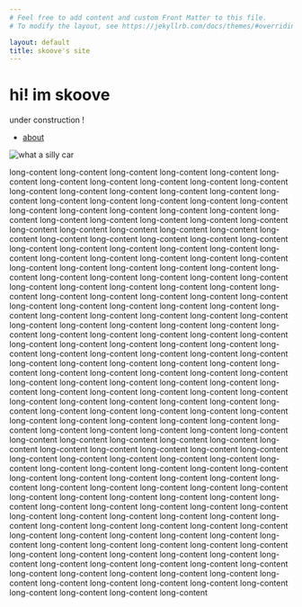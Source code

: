 ```yaml
---
# Feel free to add content and custom Front Matter to this file.
# To modify the layout, see https://jekyllrb.com/docs/themes/#overriding-theme-defaults

layout: default
title: skoove's site
---
```

# hi! im skoove
under construction !

- [about](about.md)

![what a silly car](https://media1.tenor.com/m/vAjlcgnOYgoAAAAd/cat-kitty.gif)

long-content long-content long-content long-content long-content long-content long-content long-content long-content long-content long-content long-content long-content long-content long-content long-content long-content long-content long-content long-content long-content long-content long-content long-content long-content long-content long-content long-content long-content long-content long-content long-content long-content long-content long-content long-content long-content long-content long-content long-content long-content long-content long-content long-content long-content long-content long-content long-content long-content long-content long-content long-content long-content long-content long-content long-content long-content long-content long-content long-content long-content long-content long-content long-content long-content long-content long-content long-content long-content long-content long-content long-content long-content long-content long-content long-content long-content long-content long-content long-content long-content long-content long-content long-content long-content long-content long-content long-content long-content long-content long-content long-content long-content long-content long-content long-content long-content long-content long-content long-content long-content long-content long-content long-content long-content long-content long-content long-content long-content long-content long-content long-content long-content long-content long-content long-content long-content long-content long-content long-content long-content long-content long-content long-content long-content long-content long-content long-content long-content long-content long-content long-content long-content long-content long-content long-content long-content long-content long-content long-content long-content long-content long-content long-content long-content long-content long-content long-content long-content long-content long-content long-content long-content long-content long-content long-content long-content long-content long-content long-content long-content long-content long-content long-content long-content long-content long-content long-content long-content long-content long-content long-content long-content long-content long-content long-content long-content long-content long-content long-content long-content long-content long-content long-content long-content long-content long-content long-content long-content long-content long-content long-content long-content long-content long-content long-content long-content long-content long-content long-content long-content long-content long-content long-content long-content long-content long-content long-content long-content long-content long-content long-content long-content long-content long-content long-content long-content long-content long-content long-content long-content long-content long-content long-content long-content long-content long-content long-content long-content long-content long-content long-content long-content long-content long-content long-content long-content long-content long-content long-content long-content long-content long-content long-content long-content long-content 

